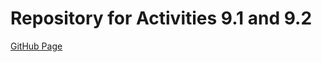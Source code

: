 # Repository for Activities 9.1 and 9.2
[GitHub Page](https://steven-aguilar818.github.io/PCDE-Activity-9.1/)
